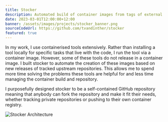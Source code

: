 ```yaml
---
title: Stocker
description: Automated build of container images from tags of external GitHub repositories.
date: 2023-03-01T12:00:00+12:00
banner: /assets/images/projects/stocker_banner.png
sourceCodeUrl: https://github.com/tvandinther/stocker
featured: true
---
```

In my work, I use containerised tools extensively. Rather than installing a tool locally for specific tasks that live with the code, I run the tool via a container image. However, some of these tools do not release in a container image. I built stocker to automate the creation of these images based on new releases of tracked upstream repositories. This allows me to spend more time solving the problems these tools are helpful for and less time managing the container build and repository.

I purposefully designed stocker to be a self-contained GitHub repository meaning that anybody can fork the repository and make it fit their needs, whether tracking private repositories or pushing to their own container registry.

![Stocker Architecture](/assets/images/projects/stocker_diagram_1.png)

